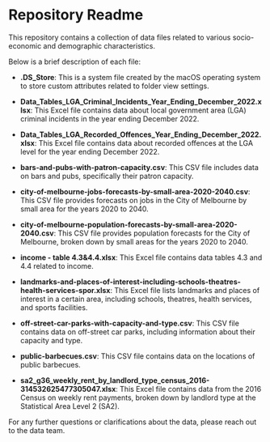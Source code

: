 # Repository Readme
This repository contains a collection of data files related to various socio-economic and demographic characteristics. 

Below is a brief description of each file:

- **.DS_Store**: This is a system file created by the macOS operating system to store custom attributes related to folder view settings.

- **Data_Tables_LGA_Criminal_Incidents_Year_Ending_December_2022.xlsx**: This Excel file contains data about local government area (LGA) criminal incidents in the year ending December 2022.

- **Data_Tables_LGA_Recorded_Offences_Year_Ending_December_2022.xlsx**: This Excel file contains data about recorded offences at the LGA level for the year ending December 2022.

- **bars-and-pubs-with-patron-capacity.csv**: This CSV file includes data on bars and pubs, specifically their patron capacity.

- **city-of-melbourne-jobs-forecasts-by-small-area-2020-2040.csv**: This CSV file provides forecasts on jobs in the City of Melbourne by small area for the years 2020 to 2040.

- **city-of-melbourne-population-forecasts-by-small-area-2020-2040.csv**: This CSV file provides population forecasts for the City of Melbourne, broken down by small areas for the years 2020 to 2040.

- **income - table 4.3&4.4.xlsx**: This Excel file contains data tables 4.3 and 4.4 related to income.

- **landmarks-and-places-of-interest-including-schools-theatres-health-services-spor.xlsx**: This Excel file lists landmarks and places of interest in a certain area, including schools, theatres, health services, and sports facilities.

- **off-street-car-parks-with-capacity-and-type.csv**: This CSV file contains data on off-street car parks, including information about their capacity and type.

- **public-barbecues.csv**: This CSV file contains data on the locations of public barbecues.

- **sa2_g36_weekly_rent_by_landlord_type_census_2016-314532625477305047.xlsx**: This Excel file contains data from the 2016 Census on weekly rent payments, broken down by landlord type at the Statistical Area Level 2 (SA2).

For any further questions or clarifications about the data, please reach out to the data team.
